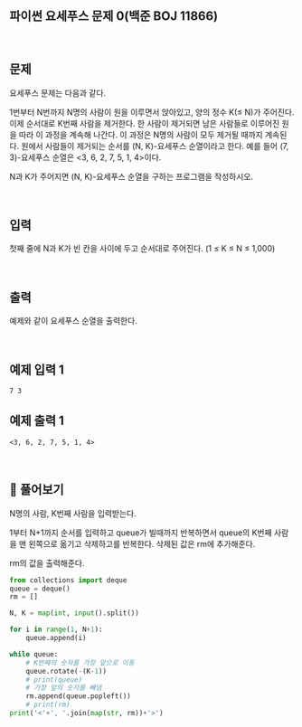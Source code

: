 ## 파이썬 요세푸스 문제 0(백준 BOJ 11866)

<br>

## 문제

요세푸스 문제는 다음과 같다.

1번부터 N번까지 N명의 사람이 원을 이루면서 앉아있고, 양의 정수 K(≤ N)가 주어진다. 이제 순서대로 K번째 사람을 제거한다. 한 사람이 제거되면 남은 사람들로 이루어진 원을 따라 이 과정을 계속해 나간다. 이 과정은 N명의 사람이 모두 제거될 때까지 계속된다. 원에서 사람들이 제거되는 순서를 (N, K)-요세푸스 순열이라고 한다. 예를 들어 (7, 3)-요세푸스 순열은 <3, 6, 2, 7, 5, 1, 4>이다.

N과 K가 주어지면 (N, K)-요세푸스 순열을 구하는 프로그램을 작성하시오.

<br>

## 입력

첫째 줄에 N과 K가 빈 칸을 사이에 두고 순서대로 주어진다. (1 ≤ K ≤ N ≤ 1,000)

<br>

## 출력

예제와 같이 요세푸스 순열을 출력한다.

<br>

## 예제 입력 1 

```
7 3
```

## 예제 출력 1 

```
<3, 6, 2, 7, 5, 1, 4>
```

<br>

## 📝 풀어보기

N명의 사람, K번째 사람을 입력받는다.

1부터 N+1까지 순서를 입력하고 queue가 빌때까지 반복하면서 queue의 K번째 사람을 맨 왼쪽으로 옮기고 삭제하고를 반복한다. 삭제된 값은 rm에 추가해준다.

rm의 값을 출력해준다.

``` python
from collections import deque
queue = deque()
rm = []

N, K = map(int, input().split())

for i in range(1, N+1):
    queue.append(i)

while queue:
    # K번째의 숫자를 가장 앞으로 이동
    queue.rotate(-(K-1))
    # print(queue)
    # 가장 앞의 숫자를 빼냄
    rm.append(queue.popleft())
    # print(rm)
print('<'+', '.join(map(str, rm))+'>')
```

